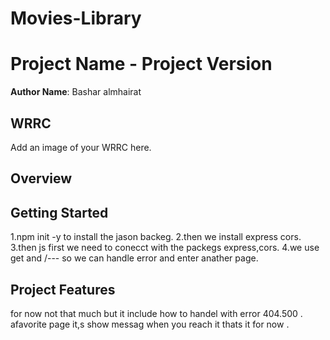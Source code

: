 # Movies-Library
# Project Name - Project Version

**Author Name**: Bashar almhairat

## WRRC
Add an image of your WRRC here.

## Overview

## Getting Started
1.npm init -y to install the jason backeg.
2.then we install express cors.
3.then js first we need to conecct with the packegs express,cors.
4.we use get and /--- so we can handle error and enter anather page.

## Project Features
for  now not that much but it include how to handel with error 404.500 .
afavorite page it,s show messag when you reach it thats it for now .